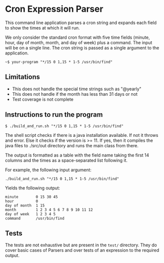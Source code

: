 # Cron Expression Parser

This command line application parses a cron string and expands each field
to show the times at which it will run.

We only consider the standard cron format with five time fields (minute, hour, day of
month, month, and day of week) plus a command. The input will be on a single line.
The cron string is passed as a single argument to the application.

```~$ your-program "*/15 0 1,15 * 1-5 /usr/bin/find"```



## Limitations
- This does not handle the special time strings such as "@yearly"
- This does not handle if the month has less than 31 days or not
- Test coverage is not complete

## Instructions to run the program
```
$ ./build_and_run.sh "*/15 0 1,15 * 1-5 /usr/bin/find"
```

The shell script checks if there is a java installation available. If not it throws and error.
Else it checks if the version is >= 11. If yes, then it compiles the java files to ./src/out directory and runs the main class from there. 

The output is formatted as a table with the field name taking the first 14 columns and
the times as a space-separated list following it.

For example, the following input argument:

```./build_and_run.sh "*/15 0 1,15 * 1-5 /usr/bin/find"```

Yields the following output:

```
minute        0 15 30 45
hour          0
day of month  1 15
month         1 2 3 4 5 6 7 8 9 10 11 12
day of week   1 2 3 4 5
command       /usr/bin/find
```

## Tests

The tests are not exhaustive but are present in the `test/` directory. They do cover basic cases of Parsers and over tests of an expression to the required output.
